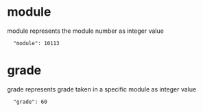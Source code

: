 # module

module represents the module number as integer value

```
  "module": 10113
```

# grade

grade represents grade taken in a specific module as integer value

```
  "grade": 60
```
